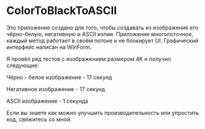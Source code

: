 # ColorToBlackToASCII

Это приложение создано для того, чтобы создавать из изображения его чёрно-белую, негативную и ASCII копии. Приложение многопоточное, каждый метод работает в своём потоке и не блокирует UI. Графический интерфейс написан на WinForm.

Я провёл ряд тестов с изображением размером 4К и получил следующие:

Чёрно - белое изображение - 17 секунд

Негативное изображение - 17 секунд

ASCII изображение - 1 секунда

Если вы знаете как можно улучшить производительность или упростить код, свяжитесь со мной.
